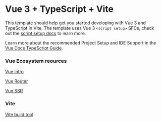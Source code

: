 # Vue 3 + TypeScript + Vite

This template should help get you started developing with Vue 3 and TypeScript in Vite. The template uses Vue 3 `<script setup>` SFCs, check out the [script setup docs](https://v3.vuejs.org/api/sfc-script-setup.html#sfc-script-setup) to learn more.

Learn more about the recommended Project Setup and IDE Support in the [Vue Docs TypeScript Guide](https://vuejs.org/guide/typescript/overview.html#project-setup).


### Vue Ecosystem reources 

[Vue intro](https://vuejs.org/guide/introduction.html)

[Vue Router](https://router.vuejs.org/guide/)

[Vue SSR](https://vuejs.org/guide/scaling-up/ssr)

### Vite 

[Vite build tool](https://vitejs.dev/guide/)